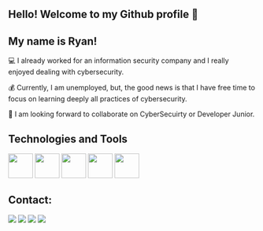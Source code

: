 ## Hello! Welcome to my Github profile 👋

## My name is Ryan!

:computer: I already worked for an information security company and I really enjoyed dealing with cybersecurity.
<i class="devicon-azure-plain-wordmark colored"></i>  <i class="devicon-azuredevops-plain colored"></i> <i class="devicon-linux-plain"></i>

:moneybag: Currently, I am unemployed, but, the good news is that I have free time to focus on learning deeply all practices of cybersecurity.

:closed_lock_with_key: I am looking forward to collaborate on CyberSecuirty or Developer Junior.

## Technologies and Tools

<img src="https://cdn.jsdelivr.net/gh/devicons/devicon@latest/icons/git/git-original-wordmark.svg" width="50" /> <img src="https://cdn.jsdelivr.net/gh/devicons/devicon@latest/icons/github/github-original.svg" width="50" /> <img src="https://cdn.jsdelivr.net/gh/devicons/devicon@latest/icons/linux/linux-original.svg" width="50" />  <img src="https://cdn.jsdelivr.net/gh/devicons/devicon@latest/icons/javascript/javascript-original.svg" width="50"/> 
<img src="https://cdn.jsdelivr.net/gh/devicons/devicon@latest/icons/azure/azure-original.svg" width="50" /> 
          
          


## Contact:

<div>
<a href="https://www.instagram.com/ryanazanha_/" target="_blank"><img loading="lazy" src="https://img.shields.io/badge/-Instagram-%23E4405F?style=for-the-badge&logo=instagram&logoColor=white" target="_blank"></a>
<a href = "mailto:ryan.azanha1@gmail.com"><img loading="lazy" src="https://img.shields.io/badge/Gmail-D14836?style=for-the-badge&logo=gmail&logoColor=white" target="_blank"></a>
<a href="https://www.linkedin.com/in/ryan-azanha-270160275/" target="_blank"><img loading="lazy" src="https://img.shields.io/badge/-LinkedIn-%230077B5?style=for-the-badge&logo=linkedin&logoColor=white" target="_blank"></a>
<a href="https://open.spotify.com/playlist/1MBsg829zkeZ7JIhR8OJRm?si=9a34c96c51de4c57" target="_blank"><img src="https://img.shields.io/badge/Spotify-1ED760?&style=for-the-badge&logo=spotify&logoColor=white" target="_blank"></a>
</div>
